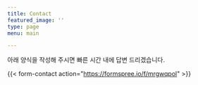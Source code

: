 ```yaml
---
title: Contact
featured_image: ''
type: page
menu: main

---
```


아래 양식을 작성해 주시면 빠른 시간 내에 답변 드리겠습니다.

{{< form-contact action="https://formspree.io/f/mrgwqpol"  >}}